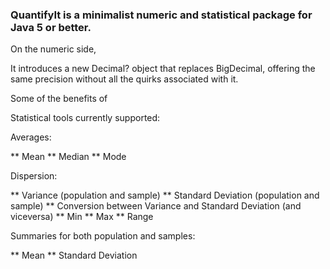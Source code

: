 ### QuantifyIt is a minimalist numeric and statistical package for Java 5 or better.

On the numeric side,

It introduces a new Decimal? object that replaces BigDecimal, offering the same precision without all the quirks associated with it.

Some of the benefits of

Statistical tools currently supported:

Averages:

   ** Mean
   ** Median
   ** Mode

Dispersion:

   ** Variance (population and sample)
   ** Standard Deviation (population and sample)
   ** Conversion between Variance and Standard Deviation (and viceversa)
   ** Min
   ** Max
   ** Range

Summaries for both population and samples:

   ** Mean
   ** Standard Deviation

